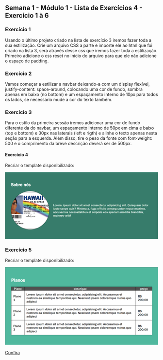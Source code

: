 ## Semana 1 - Módulo 1 - Lista de Exercícios 4 - Exercício 1 à 6

<h3>Exercício 1</h3>
<p>Usando o último projeto criado na lista de exercício 3 iremos fazer toda a sua estilização. Crie um arquivo CSS a parte e importe ele ao html que foi criado na lista 3, será através desse css que iremos fazer toda a estilização. Primeiro adicione o css reset no início do arquivo para que ele não adicione o espaço de padding.</p>

<h3>Exercício 2</h3>
<p>Vamos começar a estilizar a navbar deixando-a com um display flexível, justify-content: space-around, colocando uma cor de fundo, sombra apenas em baixo (no bottom) e um espaçamento interno de 10px para todos os lados, se necessário mude a cor do texto também.</p>

<h3>Exercício 3</h3>
<p>Para o estilo da primeira sessão iremos adicionar uma cor de fundo diferente da do navbar, um espaçamento interno de 50px em cima e baixo (top e bottom) e 30px nas laterais (left e rigth) e alinhe o texto apenas nesta seção para a esquerda. Além disso, tire o peso da fonte com font-weight: 500 e o comprimento da breve descrição deverá ser de 500px.</p>

<h4>Exercício 4</h4>
<p>Recriar o template disponibilizado:</p>
<img src="./assets/prints/modelo-template.png">

<h3>Exercício 5</h3>
<p>Recriar o template disponibilizado:</p>
<img src="./assets/prints/modelo-template-tabela.png">








<a href="https://fmt-lista-4-ex-1a6.vercel.app/">Confira</a>
